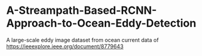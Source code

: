 # A-Streampath-Based-RCNN-Approach-to-Ocean-Eddy-Detection

A large-scale eddy image dataset from ocean current data of https://ieeexplore.ieee.org/document/8779643
